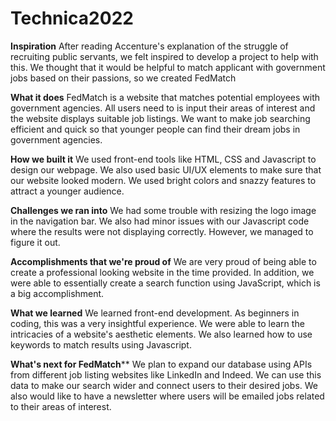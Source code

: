 # Technica2022

**Inspiration**
After reading Accenture's explanation of the struggle of recruiting public servants, we felt inspired to develop a project to help with this. We thought that it would be helpful to match applicant with government jobs based on their passions, so we created FedMatch

**What it does**
FedMatch is a website that matches potential employees with government agencies. All users need to is input their areas of interest and the website displays suitable job listings. We want to make job searching efficient and quick so that younger people can find their dream jobs in government agencies.

**How we built it**
We used front-end tools like HTML, CSS and Javascript to design our webpage. We also used basic UI/UX elements to make sure that our website looked modern. We used bright colors and snazzy features to attract a younger audience.

**Challenges we ran into**
We had some trouble with resizing the logo image in the navigation bar. We also had minor issues with our Javascript code where the results were not displaying correctly. However, we managed to figure it out.

**Accomplishments that we're proud of**
We are very proud of being able to create a professional looking website in the time provided. In addition, we were able to essentially create a search function using JavaScript, which is a big accomplishment.

**What we learned**
We learned front-end development. As beginners in coding, this was a very insightful experience. We were able to learn the intricacies of a website's aesthetic elements. We also learned how to use keywords to match results using Javascript.



**What's next for FedMatch****
We plan to expand our database using APIs from different job listing websites like LinkedIn and Indeed. We can use this data to make our search wider and connect users to their desired jobs. We also would like to have a newsletter where users will be emailed jobs related to their areas of interest.
